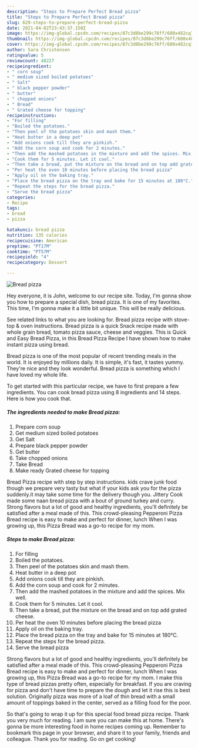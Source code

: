 ```yaml
---
description: "Steps to Prepare Perfect Bread pizza"
title: "Steps to Prepare Perfect Bread pizza"
slug: 629-steps-to-prepare-perfect-bread-pizza
date: 2021-04-02T23:43:37.150Z
image: https://img-global.cpcdn.com/recipes/87c3d8be299c76ff/680x482cq70/bread-pizza-recipe-main-photo.jpg
thumbnail: https://img-global.cpcdn.com/recipes/87c3d8be299c76ff/680x482cq70/bread-pizza-recipe-main-photo.jpg
cover: https://img-global.cpcdn.com/recipes/87c3d8be299c76ff/680x482cq70/bread-pizza-recipe-main-photo.jpg
author: Sara Christensen
ratingvalue: 5
reviewcount: 48227
recipeingredient:
- " corn soup"
- " medium sized boiled potatoes"
- " Salt"
- " black pepper powder"
- " butter"
- " chopped onions"
- " Bread"
- " Grated cheese for topping"
recipeinstructions:
- "For filling"
- "Boiled the potatoes."
- "Then peel of the potatoes skin and mash them."
- "Heat butter in a deep pot"
- "Add onions cook till they are pinkish."
- "Add the corn soup and cook for 2 minutes."
- "Then add the mashed potatoes in the mixture and add the spices. Mix well."
- "Cook them for 5 minutes. Let it cool."
- "Then take a bread, put the mixture on the bread and on top add grated cheese."
- "Per heat the oven 10 minutes before placing the bread pizza"
- "Apply oil on the baking tray."
- "Place the bread pizza on the tray and bake for 15 minutes at 180°C."
- "Repeat the steps for the bread pizza."
- "Serve the bread pizza"
categories:
- Recipe
tags:
- bread
- pizza

katakunci: bread pizza 
nutrition: 135 calories
recipecuisine: American
preptime: "PT17M"
cooktime: "PT57M"
recipeyield: "4"
recipecategory: Dessert

---
```



![Bread pizza](https://img-global.cpcdn.com/recipes/87c3d8be299c76ff/680x482cq70/bread-pizza-recipe-main-photo.jpg)

Hey everyone, it is John, welcome to our recipe site. Today, I'm gonna show you how to prepare a special dish, bread pizza. It is one of my favorites. This time, I'm gonna make it a little bit unique. This will be really delicious.

See related links to what you are looking for. Bread pizza recipe with stove-top &amp; oven instructions. Bread pizza is a quick Snack recipe made with whole grain bread, tomato pizza sauce, cheese and veggies. This is Quick and Easy Bread Pizza, in this Bread Pizza Recipe I have shown how to make instant pizza using bread.

Bread pizza is one of the most popular of recent trending meals in the world. It is enjoyed by millions daily. It is simple, it's fast, it tastes yummy. They're nice and they look wonderful. Bread pizza is something which I have loved my whole life.


To get started with this particular recipe, we have to first prepare a few ingredients. You can cook bread pizza using 8 ingredients and 14 steps. Here is how you cook that.

<!--inarticleads1-->

##### The ingredients needed to make Bread pizza:

1. Prepare  corn soup
1. Get  medium sized boiled potatoes
1. Get  Salt
1. Prepare  black pepper powder
1. Get  butter
1. Take  chopped onions
1. Take  Bread
1. Make ready  Grated cheese for topping


Bread Pizza recipe with step by step instructions. kids crave junk food though we prepare very tasty but what if your kids ask you for the pizza suddenly.it may take some time for the delivery though you. Jittery Cook made some naan bread pizza with a bout of ground turkey and curry. Strong flavors but a lot of good and healthy ingredients, you&#39;ll definitely be satisfied after a meal made of this. This crowd-pleasing Pepperoni Pizza Bread recipe is easy to make and perfect for dinner, lunch When I was growing up, this Pizza Bread was a go-to recipe for my mom. 

<!--inarticleads2-->

##### Steps to make Bread pizza:

1. For filling
1. Boiled the potatoes.
1. Then peel of the potatoes skin and mash them.
1. Heat butter in a deep pot
1. Add onions cook till they are pinkish.
1. Add the corn soup and cook for 2 minutes.
1. Then add the mashed potatoes in the mixture and add the spices. Mix well.
1. Cook them for 5 minutes. Let it cool.
1. Then take a bread, put the mixture on the bread and on top add grated cheese.
1. Per heat the oven 10 minutes before placing the bread pizza
1. Apply oil on the baking tray.
1. Place the bread pizza on the tray and bake for 15 minutes at 180°C.
1. Repeat the steps for the bread pizza.
1. Serve the bread pizza


Strong flavors but a lot of good and healthy ingredients, you&#39;ll definitely be satisfied after a meal made of this. This crowd-pleasing Pepperoni Pizza Bread recipe is easy to make and perfect for dinner, lunch When I was growing up, this Pizza Bread was a go-to recipe for my mom. I make this type of bread pizzas pretty often, especially for breakfast. If you are craving for pizza and don&#39;t have time to prepare the dough and let it rise this is best solution. Originally pizza was more of a loaf of thin bread with a small amount of toppings baked in the center, served as a filling food for the poor. 

So that's going to wrap it up for this special food bread pizza recipe. Thank you very much for reading. I am sure you can make this at home. There's gonna be more interesting food in home recipes coming up. Remember to bookmark this page in your browser, and share it to your family, friends and colleague. Thank you for reading. Go on get cooking!
